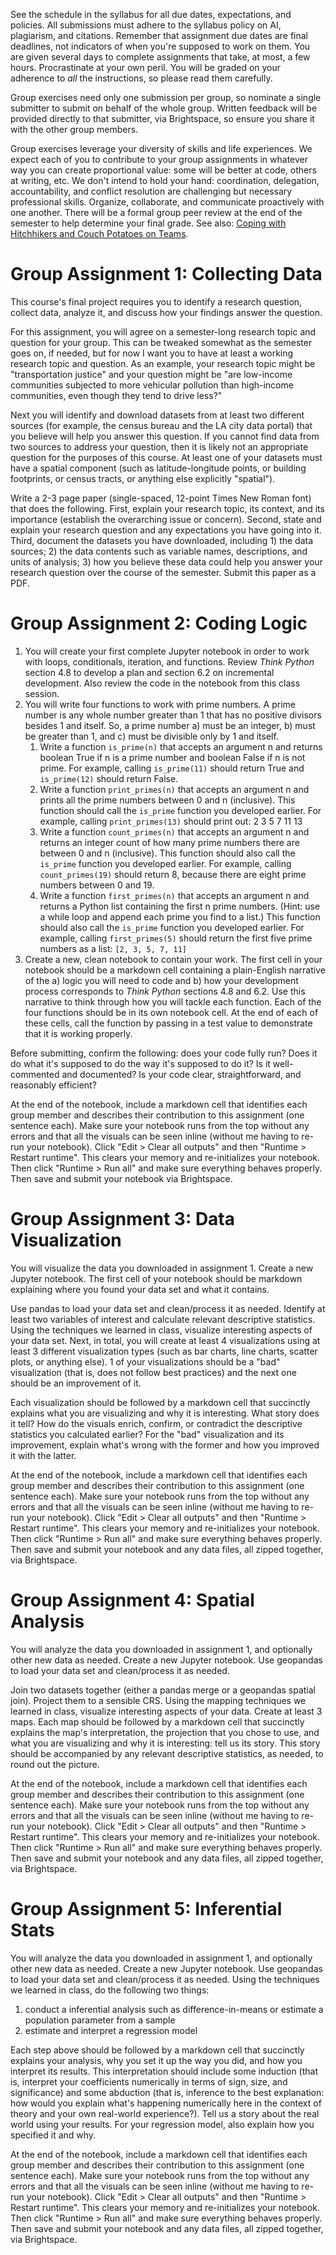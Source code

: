 See the schedule in the syllabus for all due dates, expectations, and policies. All submissions must adhere to the syllabus policy on AI, plagiarism, and citations. Remember that assignment due dates are final deadlines, not indicators of when you're supposed to work on them. You are given several days to complete assignments that take, at most, a few hours. Procrastinate at your own peril. You will be graded on your adherence to *all* the instructions, so please read them carefully. 

Group exercises need only one submission per group, so nominate a single submitter to submit on behalf of the whole group. Written feedback will be provided directly to that submitter, via Brightspace, so ensure you share it with the other group members.

Group exercises leverage your diversity of skills and life experiences. We expect each of you to contribute to your group assignments in whatever way you can create proportional value: some will be better at code, others at writing, etc. We don't intend to hold your hand: coordination, delegation, accountability, and conflict resolution are challenging but necessary professional skills. Organize, collaborate, and communicate proactively with one another. There will be a formal group peer review at the end of the semester to help determine your final grade. See also: [Coping with Hitchhikers and Couch Potatoes on Teams](https://www.cs.cornell.edu/courses/cs3110/2018fa/teams/hitchhikers.html).

# Group Assignment 1: Collecting Data

This course's final project requires you to identify a research question, collect data, analyze it, and discuss how your findings answer the question.

For this assignment, you will agree on a semester-long research topic and question for your group. This can be tweaked somewhat as the semester goes on, if needed, but for now I want you to have at least a working research topic and question. As an example, your research topic might be "transportation justice" and your question might be "are low-income communities subjected to more vehicular pollution than high-income communities, even though they tend to drive less?"

Next you will identify and download datasets from at least two different sources (for example, the census bureau and the LA city data portal) that you believe will help you answer this question. If you cannot find data from two sources to address your question, then it is likely not an appropriate question for the purposes of this course. At least one of your datasets must have a spatial component (such as latitude-longitude points, or building footprints, or census tracts, or anything else explicitly "spatial").

Write a 2-3 page paper (single-spaced, 12-point Times New Roman font) that does the following. First, explain your research topic, its context, and its importance (establish the overarching issue or concern). Second, state and explain your research question and any expectations you have going into it. Third, document the datasets you have downloaded, including 1) the data sources; 2) the data contents such as variable names, descriptions, and units of analysis; 3) how you believe these data could help you answer your research question over the course of the semester. Submit this paper as a PDF.

# Group Assignment 2: Coding Logic

1. You will create your first complete Jupyter notebook in order to work with loops, conditionals, iteration, and functions. Review _Think Python_ section 4.8 to develop a plan and section 6.2 on incremental development. Also review the code in the notebook from this class session.
2. You will write four functions to work with prime numbers. A prime number is any whole number greater than 1 that has no positive divisors besides 1 and itself. So, a prime number a) must be an integer, b) must be greater than 1, and c) must be divisible only by 1 and itself.
   1. Write a function `is_prime(n)` that accepts an argument n and returns boolean True if n is a prime number and boolean False if n is not prime. For example, calling `is_prime(11)` should return True and `is_prime(12)` should return False.
   2. Write a function `print_primes(n)` that accepts an argument n and prints all the prime numbers between 0 and n (inclusive). This function should call the `is_prime` function you developed earlier. For example, calling `print_primes(13)` should print out: 2 3 5 7 11 13
   3. Write a function `count_primes(n)` that accepts an argument n and returns an integer count of how many prime numbers there are between 0 and n (inclusive). This function should also call the `is_prime` function you developed earlier. For example, calling `count_primes(19)` should return 8, because there are eight prime numbers between 0 and 19.
   4. Write a function `first_primes(n)` that accepts an argument n and returns a Python list containing the first n prime numbers. (Hint: use a while loop and append each prime you find to a list.) This function should also call the `is_prime` function you developed earlier. For example, calling `first_primes(5)` should return the first five prime numbers as a list: `[2, 3, 5, 7, 11]`
3. Create a new, clean notebook to contain your work. The first cell in your notebook should be a markdown cell containing a plain-English narrative of the a) logic you will need to code and b) how your development process corresponds to _Think Python_ sections 4.8 and 6.2. Use this narrative to think through how you will tackle each function. Each of the four functions should be in its own notebook cell. At the end of each of these cells, call the function by passing in a test value to demonstrate that it is working properly.

Before submitting, confirm the following: does your code fully run? Does it do what it's supposed to do the way it's supposed to do it? Is it well-commented and documented? Is your code clear, straightforward, and reasonably efficient?

At the end of the notebook, include a markdown cell that identifies each group member and describes their contribution to this assignment (one sentence each). Make sure your notebook runs from the top without any errors and that all the visuals can be seen inline (without me having to re-run your notebook). Click "Edit > Clear all outputs" and then "Runtime > Restart runtime". This clears your memory and re-initializes your notebook. Then click "Runtime > Run all" and make sure everything behaves properly. Then save and submit your notebook via Brightspace.

# Group Assignment 3: Data Visualization

You will visualize the data you downloaded in assignment 1. Create a new Jupyter notebook. The first cell of your notebook should be markdown explaining where you found your data set and what it contains.

Use pandas to load your data set and clean/process it as needed. Identify at least two variables of interest and calculate relevant descriptive statistics. Using the techniques we learned in class, visualize interesting aspects of your data set. Next, in total, you will create at least 4 visualizations using at least 3 different visualization types (such as bar charts, line charts, scatter plots, or anything else). 1 of your visualizations should be a "bad" visualization (that is, does not follow best practices) and the next one should be an improvement of it.

Each visualization should be followed by a markdown cell that succinctly explains what you are visualizing and why it is interesting. What story does it tell? How do the visuals enrich, confirm, or contradict the descriptive statistics you calculated earlier? For the "bad" visualization and its improvement, explain what's wrong with the former and how you improved it with the latter.

At the end of the notebook, include a markdown cell that identifies each group member and describes their contribution to this assignment (one sentence each). Make sure your notebook runs from the top without any errors and that all the visuals can be seen inline (without me having to re-run your notebook). Click "Edit > Clear all outputs" and then "Runtime > Restart runtime". This clears your memory and re-initializes your notebook. Then click "Runtime > Run all" and make sure everything behaves properly. Then save and submit your notebook and any data files, all zipped together, via Brightspace.

# Group Assignment 4: Spatial Analysis

You will analyze the data you downloaded in assignment 1, and optionally other new data as needed. Create a new Jupyter notebook. Use geopandas to load your data set and clean/process it as needed.

Join two datasets together (either a pandas merge or a geopandas spatial join). Project them to a sensible CRS. Using the mapping techniques we learned in class, visualize interesting aspects of your data. Create at least 3 maps. Each map should be followed by a markdown cell that succinctly explains the map's interpretation, the projection that you chose to use, and what you are visualizing and why it is interesting: tell us its story. This story should be accompanied by any relevant descriptive statistics, as needed, to round out the picture.

At the end of the notebook, include a markdown cell that identifies each group member and describes their contribution to this assignment (one sentence each). Make sure your notebook runs from the top without any errors and that all the visuals can be seen inline (without me having to re-run your notebook). Click "Edit > Clear all outputs" and then "Runtime > Restart runtime". This clears your memory and re-initializes your notebook. Then click "Runtime > Run all" and make sure everything behaves properly. Then save and submit your notebook and any data files, all zipped together, via Brightspace.

# Group Assignment 5: Inferential Stats

You will analyze the data you downloaded in assignment 1, and optionally other new data as needed. Create a new Jupyter notebook. Use geopandas to load your data set and clean/process it as needed. Using the techniques we learned in class, do the following two things:

1. conduct a inferential analysis such as difference-in-means or estimate a population parameter from a sample
2. estimate and interpret a regression model

Each step above should be followed by a markdown cell that succinctly explains your analysis, why you set it up the way you did, and how you interpret its results. This interpretation should include some induction (that is, interpret your coefficients numerically in terms of sign, size, and significance) and some abduction (that is, inference to the best explanation: how would you explain what's happening numerically here in the context of theory and your own real-world experience?). Tell us a story about the real world using your results. For your regression model, also explain how you specified it and why.

At the end of the notebook, include a markdown cell that identifies each group member and describes their contribution to this assignment (one sentence each). Make sure your notebook runs from the top without any errors and that all the visuals can be seen inline (without me having to re-run your notebook). Click "Edit > Clear all outputs" and then "Runtime > Restart runtime". This clears your memory and re-initializes your notebook. Then click "Runtime > Run all" and make sure everything behaves properly. Then save and submit your notebook and any data files, all zipped together, via Brightspace.
